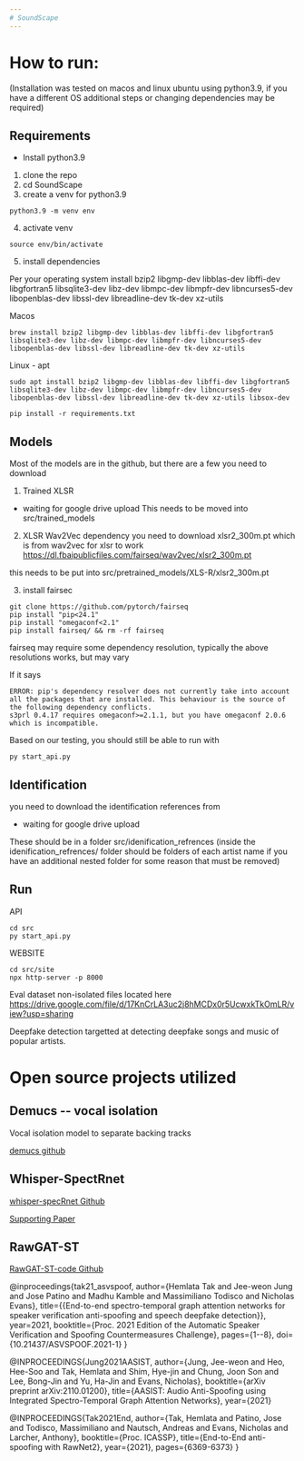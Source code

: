 ```yaml
---
# SoundScape
---
```


# How to run:

(Installation was tested on macos and linux ubuntu using python3.9, if you have a different OS additional steps or changing dependencies may be required)

## Requirements

- Install python3.9

1. clone the repo
2. cd SoundScape
3. create a venv for python3.9

```
python3.9 -m venv env
```

4. activate venv

```
source env/bin/activate
```

5. install dependencies

Per your operating system install
bzip2 libgmp-dev libblas-dev libffi-dev libgfortran5 libsqlite3-dev libz-dev libmpc-dev libmpfr-dev libncurses5-dev libopenblas-dev libssl-dev libreadline-dev tk-dev xz-utils

Macos

```
brew install bzip2 libgmp-dev libblas-dev libffi-dev libgfortran5 libsqlite3-dev libz-dev libmpc-dev libmpfr-dev libncurses5-dev libopenblas-dev libssl-dev libreadline-dev tk-dev xz-utils
```

Linux - apt

```
sudo apt install bzip2 libgmp-dev libblas-dev libffi-dev libgfortran5 libsqlite3-dev libz-dev libmpc-dev libmpfr-dev libncurses5-dev libopenblas-dev libssl-dev libreadline-dev tk-dev xz-utils libsox-dev
```

```
pip install -r requirements.txt
```


## Models

Most of the models are in the github, but there are a few you need to download

1. Trained XLSR
- waiting for google drive upload
This needs to be moved into src/trained_models

2. XLSR Wav2Vec dependency
you need to download xlsr2_300m.pt which is from wav2vec for xlsr to work
https://dl.fbaipublicfiles.com/fairseq/wav2vec/xlsr2_300m.pt

this needs to be put into src/pretrained_models/XLS-R/xlsr2_300m.pt

3. install fairsec
```
git clone https://github.com/pytorch/fairseq
pip install "pip<24.1" 
pip install "omegaconf<2.1"
pip install fairseq/ && rm -rf fairseq
```
fairseq may require some dependency resolution, typically the above resolutions works, but may vary

If it says
```
ERROR: pip's dependency resolver does not currently take into account all the packages that are installed. This behaviour is the source of the following dependency conflicts.
s3prl 0.4.17 requires omegaconf>=2.1.1, but you have omegaconf 2.0.6 which is incompatible.
```
Based on our testing, you should still be able to run with

```
py start_api.py
```

## Identification

you need to download the identification references from
- waiting for google drive upload

These should be in a folder
src/idenification_refrences
(inside the idenification_refrences/ folder should be folders of each artist name if you have an additional nested folder for some reason that must be removed)

## Run

API

```
cd src
py start_api.py
```

WEBSITE

```
cd src/site
npx http-server -p 8000
```

Eval dataset non-isolated files located here
https://drive.google.com/file/d/17KnCrLA3uc2j8hMCDx0r5UcwxkTkOmLR/view?usp=sharing

Deepfake detection targetted at detecting deepfake songs and music of popular artists.

# Open source projects utilized

## Demucs -- vocal isolation

Vocal isolation model to separate backing tracks

[demucs github](https://github.com/charzy/Demucs-v4-)

## Whisper-SpectRnet


[whisper-specRnet Github](https://github.com/piotrkawa/deepfake-whisper-features/tree/main?tab=readme-ov-file)

[Supporting Paper](https://www.isca-archive.org/interspeech_2023/kawa23b_interspeech.pdf)

## RawGAT-ST


[RawGAT-ST-code Github](https://github.com/eurecom-asp/RawGAT-ST-antispoofing)

@inproceedings{tak21_asvspoof,
author={Hemlata Tak and Jee-weon Jung and Jose Patino and Madhu Kamble and Massimiliano Todisco and Nicholas Evans},
title={{End-to-end spectro-temporal graph attention networks for speaker verification anti-spoofing and speech deepfake detection}},
year=2021,
booktitle={Proc. 2021 Edition of the Automatic Speaker Verification and Spoofing Countermeasures Challenge},
pages={1--8},
doi={10.21437/ASVSPOOF.2021-1}
}

@INPROCEEDINGS{Jung2021AASIST,
author={Jung, Jee-weon and Heo, Hee-Soo and Tak, Hemlata and Shim, Hye-jin and Chung, Joon Son and Lee, Bong-Jin and Yu, Ha-Jin and Evans, Nicholas},
booktitle={arXiv preprint arXiv:2110.01200},
title={AASIST: Audio Anti-Spoofing using Integrated Spectro-Temporal Graph Attention Networks},
year={2021}

@INPROCEEDINGS{Tak2021End,
author={Tak, Hemlata and Patino, Jose and Todisco, Massimiliano and Nautsch, Andreas and Evans, Nicholas and Larcher, Anthony},
booktitle={Proc. ICASSP},
title={End-to-End anti-spoofing with RawNet2},
year={2021},
pages={6369-6373}
}
